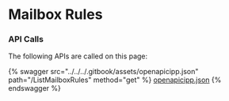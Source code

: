 # Mailbox Rules

### API Calls

The following APIs are called on this page:



{% swagger src="../../../.gitbook/assets/openapicipp.json" path="/ListMailboxRules" method="get" %}
[openapicipp.json](../../../.gitbook/assets/openapicipp.json)
{% endswagger %}
